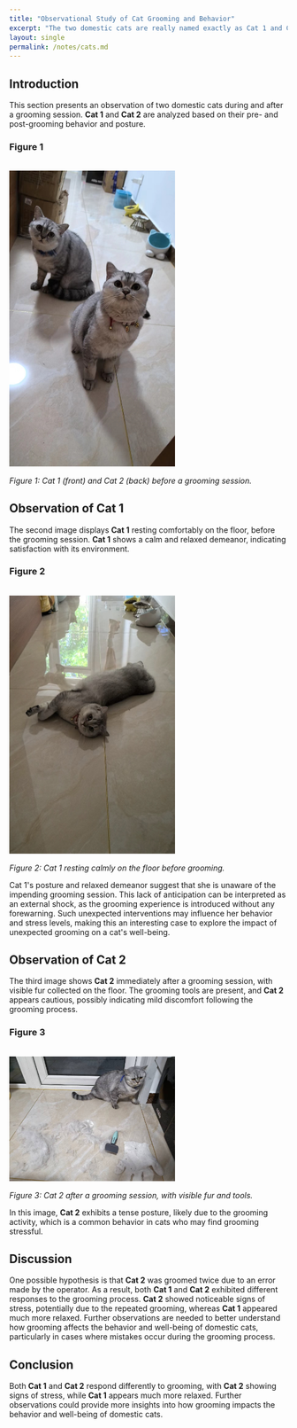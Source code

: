```yaml
---
title: "Observational Study of Cat Grooming and Behavior"
excerpt: "The two domestic cats are really named exactly as Cat 1 and Cat 2."
layout: single
permalink: /notes/cats.md
---
```



## Introduction

This section presents an observation of two domestic cats during and after a grooming session. **Cat 1** and **Cat 2** are analyzed based on their pre- and post-grooming behavior and posture. 

### Figure 1
<br/><img src='/files/7491729111491_.pic.jpg' width="300">

*Figure 1: Cat 1 (front) and Cat 2 (back) before a grooming session.*

## Observation of Cat 1

The second image displays **Cat 1** resting comfortably on the floor, before the grooming session. **Cat 1** shows a calm and relaxed demeanor, indicating satisfaction with its environment.

### Figure 2

<br/><img src='/images/cat1.jpg' width="300">

*Figure 2: Cat 1 resting calmly on the floor before grooming.*

Cat 1's posture and relaxed demeanor suggest that she is unaware of the impending grooming session. This lack of anticipation can be interpreted as an external shock, as the grooming experience is introduced without any forewarning. Such unexpected interventions may influence her behavior and stress levels, making this an interesting case to explore the impact of unexpected grooming on a cat's well-being.


## Observation of Cat 2

The third image shows **Cat 2** immediately after a grooming session, with visible fur collected on the floor. The grooming tools are present, and **Cat 2** appears cautious, possibly indicating mild discomfort following the grooming process.

### Figure 3

<br/><img src='/images/cat2.jpg' width="300">

*Figure 3: Cat 2 after a grooming session, with visible fur and tools.*

In this image, **Cat 2** exhibits a tense posture, likely due to the grooming activity, which is a common behavior in cats who may find grooming stressful.


## Discussion

One possible hypothesis is that **Cat 2** was groomed twice due to an error made by the operator. As a result, both **Cat 1** and **Cat 2** exhibited different responses to the grooming process. **Cat 2** showed noticeable signs of stress, potentially due to the repeated grooming, whereas **Cat 1** appeared much more relaxed. Further observations are needed to better understand how grooming affects the behavior and well-being of domestic cats, particularly in cases where mistakes occur during the grooming process.

## Conclusion

Both **Cat 1** and **Cat 2** respond differently to grooming, with **Cat 2** showing signs of stress, while **Cat 1** appears much more relaxed. Further observations could provide more insights into how grooming impacts the behavior and well-being of domestic cats.

